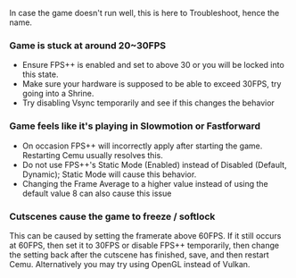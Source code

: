 In case the game doesn't run well, this is here to Troubleshoot, hence the name.

### Game is stuck at around 20~30FPS
- Ensure FPS++ is enabled and set to above 30 or you will be locked into this state.
- Make sure your hardware is supposed to be able to exceed 30FPS, try going into a Shrine.
- Try disabling Vsync temporarily and see if this changes the behavior

### Game feels like it's playing in Slowmotion or Fastforward
- On occasion FPS++ will incorrectly apply after starting the game. Restarting Cemu usually resolves this.
- Do not use FPS++'s Static Mode (Enabled) instead of Disabled (Default, Dynamic); Static Mode will cause this behavior.
- Changing the Frame Average to a higher value instead of using the default value 8 can also cause this issue

### Cutscenes cause the game to freeze / softlock
This can be caused by setting the framerate above 60FPS. If it still occurs at 60FPS, then set it to 30FPS or disable FPS++ temporarily, then change the setting back after the cutscene has finished, save, and then restart Cemu. Alternatively you may try using OpenGL instead of Vulkan.
